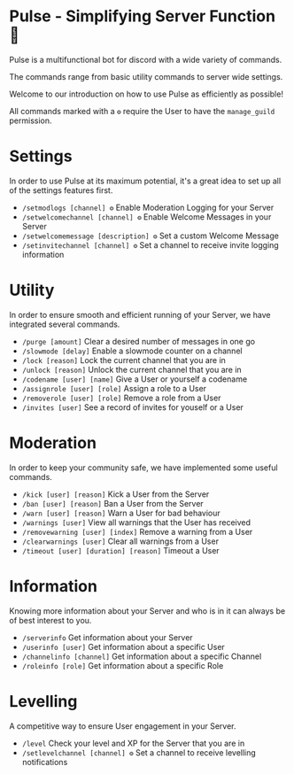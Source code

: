 # Pulse - Simplifying Server Function 📘
Pulse is a multifunctional bot for discord with a wide variety of commands.

The commands range from basic utility commands to server wide settings.

Welcome to our introduction on how to use Pulse as efficiently as possible!

All commands  marked with a `⚙️` require the User to have the `manage_guild` permission.

# Settings
In order to use Pulse at its maximum potential, it's a great idea to set up all of the settings features first.
- `/setmodlogs [channel] ⚙️` Enable Moderation Logging for your Server
- `/setwelcomechannel [channel] ⚙️` Enable Welcome Messages in your Server
- `/setwelcomemessage [description] ⚙️` Set a custom Welcome Message
- `/setinvitechannel [channel] ⚙️` Set a channel to receive invite logging information

# Utility
In order to ensure smooth and efficient running of your Server, we have integrated several commands.
- `/purge [amount]` Clear a  desired number of messages in one go
- `/slowmode [delay]` Enable a slowmode counter on a channel
- `/lock [reason]` Lock the current channel that you are in
- `/unlock [reason]` Unlock the current channel that you are in
- `/codename [user] [name]` Give a User or yourself a codename
- `/assignrole [user] [role]` Assign a role to a User
- `/removerole [user] [role]` Remove a role from a User
- `/invites [user]` See a record of invites for youself or a User

# Moderation
In order to keep your community safe, we have implemented some useful commands.
- `/kick [user] [reason]` Kick a User from the Server
- `/ban [user] [reason]` Ban a User from the Server
- `/warn [user] [reason]` Warn a User for bad behaviour
- `/warnings [user]` View all warnings that the User has received
- `/removewarning [user] [index]` Remove a warning from a User
- `/clearwarnings [user]` Clear all warnings from a User
- `/timeout [user] [duration] [reason]` Timeout a User

# Information
Knowing more information about your Server and who is in it can always be of best interest to you.
- `/serverinfo` Get information about your Server
- `/userinfo [user]` Get information about a specific User
- `/channelinfo [channel]` Get information about a specific Channel
- `/roleinfo [role]` Get information about a specific Role

# Levelling
A competitive way to ensure User engagement in your Server.
- `/level` Check your level and XP for the Server that you are in
- `/setlevelchannel [channel] ⚙️` Set a channel to receive levelling notifications
